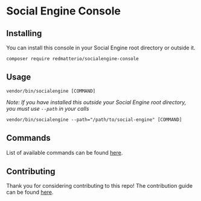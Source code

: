 # Social Engine Console


## Installing

You can install this console in your Social Engine root directory or outside it. 

```
composer require redmatterio/socialengine-console
```

## Usage

```
vendor/bin/socialengine [COMMAND]
```

*Note: If you have installed this outside your Social Engine root directory, you must use `--path` in your calls*
```
vendor/bin/socialengine --path="/path/to/social-engine" [COMMAND]
```

## Commands

List of available commands can be found [here](docs/Commands.md).

## Contributing

Thank you for considering contributing to this repo! The contribution guide can be found [here](.github/CONTRIBUTING.md).
